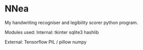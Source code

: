 # NNea
My handwriting recogniser and legibility scorer python program.


Modules used:
Internal:
tkinter
sqlite3
hashlib

External:
Tensorflow
PIL / pillow
numpy

